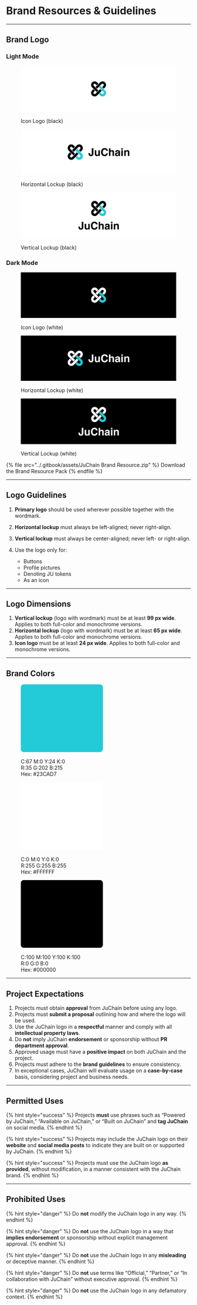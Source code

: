 # Brand Resources & Guidelines

***

## Brand Logo

### Light Mode

<figure><img src="../.gitbook/assets/Icon Logo-black.svg" alt=""><figcaption><p>Icon Logo (black)</p></figcaption></figure>

<div><figure><img src="../.gitbook/assets/Logomark Colored Version-cross-black.svg" alt=""><figcaption><p>Horizontal Lockup (black)</p></figcaption></figure> <figure><img src="../.gitbook/assets/Logomark Colored Version-vertical-black.svg" alt=""><figcaption><p>Vertical Lockup (black)</p></figcaption></figure></div>

### Dark Mode

<figure><img src="../.gitbook/assets/Icon Logo.svg" alt=""><figcaption><p>Icon Logo (white)</p></figcaption></figure>

<div><figure><img src="../.gitbook/assets/Logomark Colored Version-cross.svg" alt=""><figcaption><p>Horizontal Lockup (white)</p></figcaption></figure> <figure><img src="../.gitbook/assets/Logomark Colored Version-vertical.svg" alt=""><figcaption><p>Vertical Lockup (white)</p></figcaption></figure></div>

{% file src="../.gitbook/assets/JuChain Brand Resource.zip" %}
Download the Brand Resource Pack
{% endfile %}

***

## Logo Guidelines

1. **Primary logo** should be used wherever possible together with the wordmark.
2. **Horizontal lockup** must always be left-aligned; never right-align.
3. **Vertical lockup** must always be center-aligned; never left- or right-align.
4.  Use the logo only for:

    * Buttons
    * Profile pictures
    * Denoting JU tokens
    * As an icon



***

## Logo Dimensions

1. **Vertical lockup** (logo with wordmark) must be at least **99 px wide**. Applies to both full-color and monochrome versions.
2. **Horizontal lockup** (logo with wordmark) must be at least **65 px wide**. Applies to both full-color and monochrome versions.
3. **Icon logo** must be at least **24 px wide**. Applies to both full-color and monochrome versions.

***

## Brand Colors

<figure><img src="../.gitbook/assets/Frame 1410104223.svg" alt=""><figcaption><p>C:67 M:0 Y:24 K:0<br>R:35 G:202 B:215<br>Hex: #23CAD7</p></figcaption></figure>

<figure><img src="../.gitbook/assets/Frame 1410104225.svg" alt=""><figcaption><p>C:0 M:0 Y:0 K:0<br>R:255 G:255 B:255<br>Hex: #FFFFFF</p></figcaption></figure>

<figure><img src="../.gitbook/assets/Frame 1410104226.svg" alt=""><figcaption><p>C:100 M:100 Y:100 K:100<br>R:0 G:0 B:0<br>Hex: #000000</p></figcaption></figure>

***

## Project Expectations

1. Projects must obtain **approval** from JuChain before using any logo.
2. Projects must **submit a proposal** outlining how and where the logo will be used.
3. Use the JuChain logo in a **respectful** manner and comply with all **intellectual property laws**.
4. Do **not** imply JuChain **endorsement** or sponsorship without **PR department approval**.
5. Approved usage must have a **positive impact** on both JuChain and the project.
6. Projects must adhere to the **brand guidelines** to ensure consistency.
7. In exceptional cases, JuChain will evaluate usage on a **case-by-case** basis, considering project and business needs.

***

## Permitted Uses

{% hint style="success" %}
Projects **must** use phrases such as “Powered by JuChain,” “Available on JuChain,” or “Built on JuChain” and **tag JuChain** on social media.
{% endhint %}

{% hint style="success" %}
Projects may include the JuChain logo on their **website** and **social media posts** to indicate they are built on or supported by JuChain.
{% endhint %}

{% hint style="success" %}
Projects must use the JuChain logo **as provided**, without modification, in a manner consistent with the JuChain brand.
{% endhint %}

***

## Prohibited Uses

{% hint style="danger" %}
Do **not** modify the JuChain logo in any way.
{% endhint %}

{% hint style="danger" %}
Do **not** use the JuChain logo in a way that **implies endorsement** or sponsorship without explicit management approval.
{% endhint %}

{% hint style="danger" %}
Do **not** use the JuChain logo in any **misleading** or deceptive manner.
{% endhint %}

{% hint style="danger" %}
Do **not** use terms like “Official,” “Partner,” or “In collaboration with JuChain” without executive approval.
{% endhint %}

{% hint style="danger" %}
Do **not** use the JuChain logo in any defamatory context.
{% endhint %}
